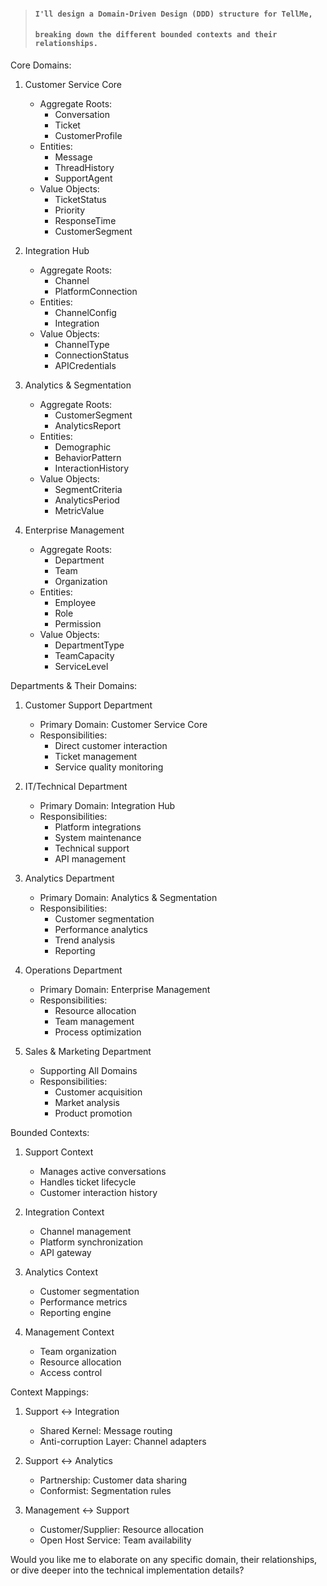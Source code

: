 >#### `I'll design a Domain-Driven Design (DDD) structure for TellMe,`
>
>#### `breaking down the different bounded contexts and their relationships.`

Core Domains:

1. Customer Service Core
   - Aggregate Roots:
     - Conversation
     - Ticket
     - CustomerProfile
   - Entities:
     - Message
     - ThreadHistory
     - SupportAgent
   - Value Objects:
     - TicketStatus
     - Priority
     - ResponseTime
     - CustomerSegment

2. Integration Hub
   - Aggregate Roots:
     - Channel
     - PlatformConnection
   - Entities:
     - ChannelConfig
     - Integration
   - Value Objects:
     - ChannelType
     - ConnectionStatus
     - APICredentials

3. Analytics & Segmentation
   - Aggregate Roots:
     - CustomerSegment
     - AnalyticsReport
   - Entities:
     - Demographic
     - BehaviorPattern
     - InteractionHistory
   - Value Objects:
     - SegmentCriteria
     - AnalyticsPeriod
     - MetricValue

4. Enterprise Management
   - Aggregate Roots:
     - Department
     - Team
     - Organization
   - Entities:
     - Employee
     - Role
     - Permission
   - Value Objects:
     - DepartmentType
     - TeamCapacity
     - ServiceLevel

Departments & Their Domains:

1. Customer Support Department
   - Primary Domain: Customer Service Core
   - Responsibilities:
     - Direct customer interaction
     - Ticket management
     - Service quality monitoring

2. IT/Technical Department
   - Primary Domain: Integration Hub
   - Responsibilities:
     - Platform integrations
     - System maintenance
     - Technical support
     - API management

3. Analytics Department
   - Primary Domain: Analytics & Segmentation
   - Responsibilities:
     - Customer segmentation
     - Performance analytics
     - Trend analysis
     - Reporting

4. Operations Department
   - Primary Domain: Enterprise Management
   - Responsibilities:
     - Resource allocation
     - Team management
     - Process optimization

5. Sales & Marketing Department
   - Supporting All Domains
   - Responsibilities:
     - Customer acquisition
     - Market analysis
     - Product promotion

Bounded Contexts:

1. Support Context
   - Manages active conversations
   - Handles ticket lifecycle
   - Customer interaction history

2. Integration Context
   - Channel management
   - Platform synchronization
   - API gateway

3. Analytics Context
   - Customer segmentation
   - Performance metrics
   - Reporting engine

4. Management Context
   - Team organization
   - Resource allocation
   - Access control

Context Mappings:

1. Support ↔ Integration
   - Shared Kernel: Message routing
   - Anti-corruption Layer: Channel adapters

2. Support ↔ Analytics
   - Partnership: Customer data sharing
   - Conformist: Segmentation rules

3. Management ↔ Support
   - Customer/Supplier: Resource allocation
   - Open Host Service: Team availability

Would you like me to elaborate on any specific domain, their relationships, or dive deeper into the technical implementation details?
